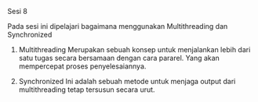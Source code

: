 Sesi 8

Pada sesi ini dipelajari bagaimana menggunakan Multithreading dan Synchronized

1. Multithreading
    Merupakan sebuah konsep untuk menjalankan lebih dari satu tugas secara bersamaan dengan cara pararel. Yang akan mempercepat proses penyelesaiannya.

2. Synchronized
    Ini adalah sebuah metode untuk menjaga output dari multithreading tetap tersusun secara urut.